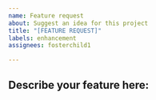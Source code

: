 ```yaml
---
name: Feature request
about: Suggest an idea for this project
title: "[FEATURE REQUEST]"
labels: enhancement
assignees: fosterchild1

---
```


## Describe your feature here:
